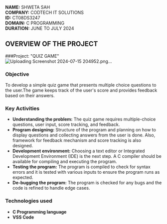 **NAME:** SHWETA SAH\
**COMPANY:** CODTECH IT SOLUTIONS\
**ID:** CT08DS3247\
**DOMAIN:** C PROGRAMMING\
**DURATION:** JUNE TO JULY 2024

## OVERVIEW OF THE PROJECT


###Project: "QUIZ GAME"
![Uploading Screenshot 2024-07-15 204952.png…]()


### Objective
To develop a simple quiz game that presents multiple choice questions to the user.The game keeps track of the user's score and provides feedback based on their answers.


### Key Activities
- **Understanding the problem:** The quiz game requires multiple-choice questions, user input, score tracking, and feedback.
- **Program designing:** Structure of the program and planning on how to display questions and collecting answers from the user is done. Also, framework for feedback mechanism and score tracking is also designed.
- **Development environment:** Choosing a text editor or Integrated Development Environment (IDE) is the next step. A C compiler should be available for compiling and executing the program.
- **Testing the program:** The program is compiled to check for syntax errors and it is tested with various inputs to ensure the program runs as expected.
- **De-bugging the program:** The program is checked for any bugs and the code is refined to handle edge cases.


### Technologies used
- **C Programming language**
- **VSS Code**



